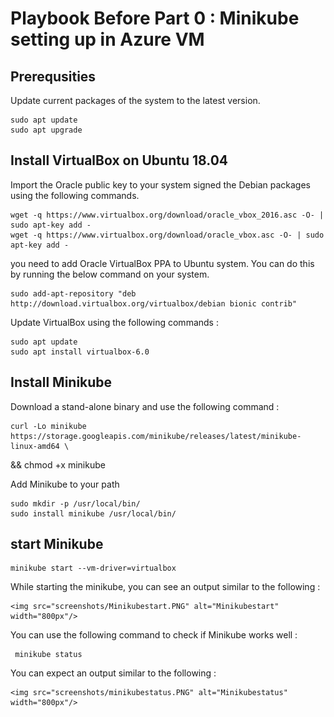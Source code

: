 # Playbook Before Part 0 :  Minikube setting up in Azure VM

##  Prerequsities

Update current packages of the system to the latest version.

    sudo apt update
    sudo apt upgrade

## Install VirtualBox on Ubuntu 18.04

Import the Oracle public key to your system signed the Debian packages using the following commands.

    wget -q https://www.virtualbox.org/download/oracle_vbox_2016.asc -O- | sudo apt-key add -
    wget -q https://www.virtualbox.org/download/oracle_vbox.asc -O- | sudo apt-key add -

you need to add Oracle VirtualBox PPA to Ubuntu system. You can do this by running the below command on your system.

    sudo add-apt-repository "deb http://download.virtualbox.org/virtualbox/debian bionic contrib"

Update VirtualBox using the following commands :
   
    sudo apt update
    sudo apt install virtualbox-6.0

## Install Minikube

Download a stand-alone binary and use the following command : 

    curl -Lo minikube https://storage.googleapis.com/minikube/releases/latest/minikube-linux-amd64 \
  && chmod +x minikube


Add Minikube to your path 

    sudo mkdir -p /usr/local/bin/
    sudo install minikube /usr/local/bin/

## start Minikube

    minikube start --vm-driver=virtualbox

While starting the minikube, you can see an output similar to the following :

    <img src="screenshots/Minikubestart.PNG" alt="Minikubestart" width="800px"/>

You can use the following command to check if Minikube works well :

     minikube status

You can expect an output similar to the following :

    <img src="screenshots/minikubestatus.PNG" alt="Minikubestatus" width="800px"/>
